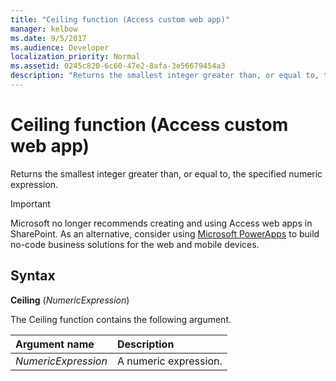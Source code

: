 ```yaml
---
title: "Ceiling function (Access custom web app)" 
manager: kelbow
ms.date: 9/5/2017
ms.audience: Developer 
localization_priority: Normal
ms.assetid: 0245c820-6c60-47e2-8afa-3e56679454a3
description: "Returns the smallest integer greater than, or equal to, the specified numeric expression."
---
```


# Ceiling function (Access custom web app)

Returns the smallest integer greater than, or equal to, the specified numeric expression.
  
> [!IMPORTANT]
> Microsoft no longer recommends creating and using Access web apps in SharePoint. As an alternative, consider using [Microsoft PowerApps](https://powerapps.microsoft.com/en-us/) to build no-code business solutions for the web and mobile devices. 
  
## Syntax

**Ceiling** (*NumericExpression*) 
  
The Ceiling function contains the following argument.
  
|**Argument name**|**Description**|
|:-----|:-----|
| *NumericExpression*  <br/> |A numeric expression.  <br/> |
   

